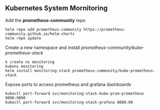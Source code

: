 ## Kubernetes System Mornitoring

Add the **prometheus-community** repo

```shell
helm repo add prometheus-community https://prometheus-community.github.io/helm-charts
helm repo update
```

Create a new namespace and install *prometheus-community/kube-prometheus-stack*
```
k create ns monitoring
kubens monitoring
helm install monitoring-stack prometheus-community/kube-prometheus-stack
```

Expose ports to access prometheus and grafana dashboards
```
kubectl port-forward svc/monitoring-stack-kube-prom-prometheus 9090:9090
kubectl port-forward svc/monitoring-stack-grafana 8888:80
```